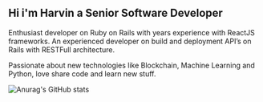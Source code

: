 
## Hi i'm Harvin a Senior Software Developer

Enthusiast developer on Ruby on Rails with years experience with ReactJS frameworks. 
An experienced developer on build and deployment API’s on Rails with RESTFull architecture.

Passionate about new technologies like Blockchain, Machine Learning and Python, love share code and learn new stuff.


![Anurag's GitHub stats](https://github-readme-stats.vercel.app/api?username=hllanes08&show_icons=true&theme=radical)



